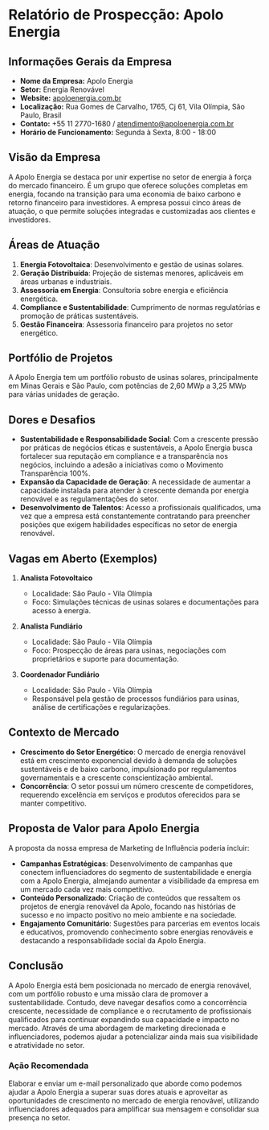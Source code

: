 # Relatório de Prospecção: Apolo Energia

## Informações Gerais da Empresa
- **Nome da Empresa:** Apolo Energia
- **Setor:** Energia Renovável
- **Website:** [apoloenergia.com.br](http://www.apoloenergia.com.br)
- **Localização:** Rua Gomes de Carvalho, 1765, Cj 61, Vila Olímpia, São Paulo, Brasil
- **Contato:** +55 11 2770-1680 / atendimento@apoloenergia.com.br
- **Horário de Funcionamento:** Segunda à Sexta, 8:00 - 18:00

## Visão da Empresa
A Apolo Energia se destaca por unir expertise no setor de energia à força do mercado financeiro. É um grupo que oferece soluções completas em energia, focando na transição para uma economia de baixo carbono e retorno financeiro para investidores. A empresa possui cinco áreas de atuação, o que permite soluções integradas e customizadas aos clientes e investidores.

## Áreas de Atuação
1. **Energia Fotovoltaica**: Desenvolvimento e gestão de usinas solares.
2. **Geração Distribuída**: Projeção de sistemas menores, aplicáveis em áreas urbanas e industriais.
3. **Assessoria em Energia**: Consultoria sobre energia e eficiência energética.
4. **Compliance e Sustentabilidade**: Cumprimento de normas regulatórias e promoção de práticas sustentáveis.
5. **Gestão Financeira**: Assessoria financeiro para projetos no setor energético.

## Portfólio de Projetos
A Apolo Energia tem um portfólio robusto de usinas solares, principalmente em Minas Gerais e São Paulo, com potências de 2,60 MWp a 3,25 MWp para várias unidades de geração.

## Dores e Desafios
- **Sustentabilidade e Responsabilidade Social**: Com a crescente pressão por práticas de negócios éticas e sustentáveis, a Apolo Energia busca fortalecer sua reputação em compliance e a transparência nos negócios, incluindo a adesão a iniciativas como o Movimento Transparência 100%.
- **Expansão da Capacidade de Geração**: A necessidade de aumentar a capacidade instalada para atender à crescente demanda por energia renovável e as regulamentações do setor.
- **Desenvolvimento de Talentos**: Acesso a profissionais qualificados, uma vez que a empresa está constantemente contratando para preencher posições que exigem habilidades específicas no setor de energia renovável.

## Vagas em Aberto (Exemplos)
1. **Analista Fotovoltaico**
   - Localidade: São Paulo - Vila Olímpia
   - Foco: Simulações técnicas de usinas solares e documentações para acesso à energia.

2. **Analista Fundiário**
   - Localidade: São Paulo - Vila Olímpia
   - Foco: Prospecção de áreas para usinas, negociações com proprietários e suporte para documentação.

3. **Coordenador Fundiário**
   - Localidade: São Paulo - Vila Olímpia
   - Responsável pela gestão de processos fundiários para usinas, análise de certificações e regularizações.

## Contexto de Mercado
- **Crescimento do Setor Energético**: O mercado de energia renovável está em crescimento exponencial devido à demanda de soluções sustentáveis e de baixo carbono, impulsionado por regulamentos governamentais e a crescente conscientização ambiental.
- **Concorrência**: O setor possui um número crescente de competidores, requerendo excelência em serviços e produtos oferecidos para se manter competitivo.

## Proposta de Valor para Apolo Energia
A proposta da nossa empresa de Marketing de Influência poderia incluir:
- **Campanhas Estratégicas**: Desenvolvimento de campanhas que conectem influenciadores do segmento de sustentabilidade e energia com a Apolo Energia, almejando aumentar a visibilidade da empresa em um mercado cada vez mais competitivo.
- **Conteúdo Personalizado**: Criação de conteúdos que ressaltem os projetos de energia renovável da Apolo, focando nas histórias de sucesso e no impacto positivo no meio ambiente e na sociedade.
- **Engajamento Comunitário**: Sugestões para parcerias em eventos locais e educativos, promovendo conhecimento sobre energias renováveis e destacando a responsabilidade social da Apolo Energia.

## Conclusão
A Apolo Energia está bem posicionada no mercado de energia renovável, com um portfólio robusto e uma missão clara de promover a sustentabilidade. Contudo, deve navegar desafios como a concorrência crescente, necessidade de compliance e o recrutamento de profissionais qualificados para continuar expandindo sua capacidade e impacto no mercado. Através de uma abordagem de marketing direcionada e influenciadores, podemos ajudar a potencializar ainda mais sua visibilidade e atratividade no setor.

### Ação Recomendada
Elaborar e enviar um e-mail personalizado que aborde como podemos ajudar a Apolo Energia a superar suas dores atuais e aproveitar as oportunidades de crescimento no mercado de energia renovável, utilizando influenciadores adequados para amplificar sua mensagem e consolidar sua presença no setor.